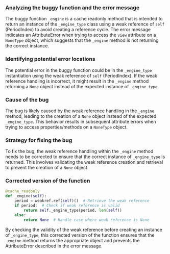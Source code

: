 ### Analyzing the buggy function and the error message

The buggy function `_engine` is a cache readonly method that is intended to return an instance of the `_engine_type` class using a weak reference of `self` (PeriodIndex) to avoid creating a reference cycle. The error message indicates an AttributeError when trying to access the `view` attribute on a `NoneType` object, which suggests that the `_engine` method is not returning the correct instance.

### Identifying potential error locations

The potential error in the buggy function could be in the `_engine_type` instantiation using the weak reference of `self` (PeriodIndex). If the weak reference handling is incorrect, it might result in the `_engine` method returning a `None` object instead of the expected instance of `_engine_type`.

### Cause of the bug

The bug is likely caused by the weak reference handling in the `_engine` method, leading to the creation of a `None` object instead of the expected `_engine_type`. This behavior results in subsequent attribute errors when trying to access properties/methods on a `NoneType` object.

### Strategy for fixing the bug

To fix the bug, the weak reference handling within the `_engine` method needs to be corrected to ensure that the correct instance of `_engine_type` is returned. This involves validating the weak reference creation and retrieval to prevent the creation of a `None` object.

### Corrected version of the function

```python
@cache_readonly
def _engine(self):
    period = weakref.ref(self)()  # Retrieve the weak reference
    if period:  # Check if weak reference is valid
        return self._engine_type(period, len(self))
    else:
        return None  # Handle case where weak reference is None
```

By checking the validity of the weak reference before creating an instance of `_engine_type`, this corrected version of the function ensures that the `_engine` method returns the appropriate object and prevents the AttributeError described in the error message.